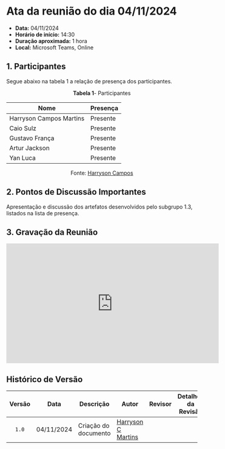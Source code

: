 # Ata da reunião do dia 04/11/2024


- **Data:** 04/11/2024
- **Horário de início:** 14:30
- **Duração aproximada:** 1 hora
- **Local:** Microsoft Teams, Online


## <a>1. Participantes</a>

Segue abaixo na tabela 1 a relação de presença dos participantes.

<center>

**Tabela 1**- Participantes

| Nome                                | Presença |
| ----------------------------------- | -------- |
| Harryson Campos Martins             |    Presente     |
| Caio Sulz       |    Presente     |
| Gustavo França           |    Presente     |
| Artur Jackson         |    Presente     |
|Yan Luca|Presente|

Fonte: <a href="https://github.com/harry-cmartin
" target="_blank">Harryson Campos</a> 

</center>


## <a>2. Pontos de Discussão Importantes</a>

Apresentação e discussão dos artefatos desenvolvidos pelo subgrupo 1.3, listados na lista de presença.



## <a>3. Gravação da Reunião </a>

<iframe width="560" height="315" src="https://www.youtube.com/embed/5MH3lkXT9O4?si=r6e4Rn98gtiRt2Pz" title="YouTube video player" frameborder="0" allow="accelerometer; autoplay; clipboard-write; encrypted-media; gyroscope; picture-in-picture; web-share" referrerpolicy="strict-origin-when-cross-origin" allowfullscreen></iframe>



## <a>Histórico de Versão</a>

|Versão|Data|Descrição|Autor|Revisor| Detalhes da Revisão
|:----:|----|---------|-----|:-------:|-------|
|`1.0`| 04/11/2024 | Criação do documento |[Harryson C Martins](https://github.com/harry-cmartin) | | | 

